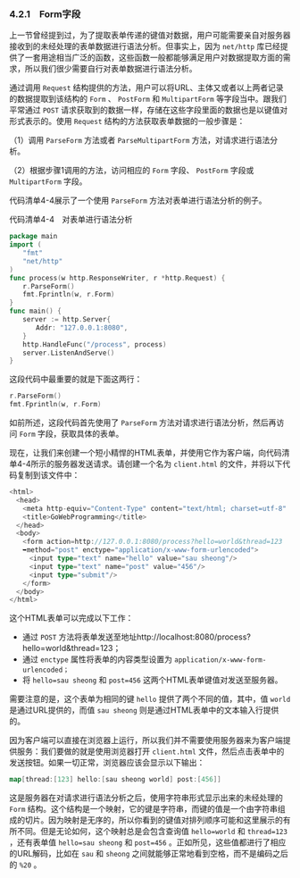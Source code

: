 ### 4.2.1　Form字段

上一节曾经提到过，为了提取表单传递的键值对数据，用户可能需要亲自对服务器接收到的未经处理的表单数据进行语法分析。但事实上，因为 `net/http` 库已经提供了一套用途相当广泛的函数，这些函数一般都能够满足用户对数据提取方面的需求，所以我们很少需要自行对表单数据进行语法分析。

通过调用 `Request` 结构提供的方法，用户可以将URL、主体又或者以上两者记录的数据提取到该结构的 `Form` 、 `PostForm` 和 `MultipartForm` 等字段当中。跟我们平常通过 `POST` 请求获取到的数据一样，存储在这些字段里面的数据也是以键值对形式表示的。使用 `Request` 结构的方法获取表单数据的一般步骤是：

（1）调用 `ParseForm` 方法或者 `ParseMultipartForm` 方法，对请求进行语法分析。

（2）根据步骤1调用的方法，访问相应的 `Form` 字段、 `PostForm` 字段或 `MultipartForm` 字段。

代码清单4-4展示了一个使用 `ParseForm` 方法对表单进行语法分析的例子。

代码清单4-4　对表单进行语法分析

```go
package main
import (
　　"fmt"
　　"net/http"
)
func process(w http.ResponseWriter, r *http.Request) {
　　r.ParseForm()
　　fmt.Fprintln(w, r.Form)
}
func main() {
　　server := http.Server{
　　　　Addr: "127.0.0.1:8080",
　　}
　　http.HandleFunc("/process", process)
　　server.ListenAndServe()
}
```

这段代码中最重要的就是下面这两行：

```go
r.ParseForm()
fmt.Fprintln(w, r.Form)
```

如前所述，这段代码首先使用了 `ParseForm` 方法对请求进行语法分析，然后再访问 `Form` 字段，获取具体的表单。

现在，让我们来创建一个短小精悍的HTML表单，并使用它作为客户端，向代码清单4-4所示的服务器发送请求。请创建一个名为 `client.html` 的文件，并将以下代码复制到该文件中：

```go
<html>
　<head>
　　<meta http-equiv="Content-Type" content="text/html; charset=utf-8" />
　　<title>GoWebProgramming</title>
　</head>
　<body>
　　<form action=http://127.0.0.1:8080/process?hello=world&thread=123 
　　➥method="post" enctype="application/x-www-form-urlencoded">
　　　<input type="text" name="hello" value="sau sheong"/>
　　　<input type="text" name="post" value="456"/>
　　　<input type="submit"/>
　　</form>
　</body>
</html>
```

这个HTML表单可以完成以下工作：

+ 通过 `POST` 方法将表单发送至地址http://localhost:8080/process?hello=world&thread=123；
+ 通过 `enctype` 属性将表单的内容类型设置为 `application/x-www-form-urlencoded；`
+ 将 `hello=sau sheong` 和 `post=456` 这两个HTML表单键值对发送至服务器。

需要注意的是，这个表单为相同的键 `hello` 提供了两个不同的值，其中，值 `world` 是通过URL提供的，而值 `sau sheong` 则是通过HTML表单中的文本输入行提供的。

因为客户端可以直接在浏览器上运行，所以我们并不需要使用服务器来为客户端提供服务：我们要做的就是使用浏览器打开 `client.html` 文件，然后点击表单中的发送按钮。如果一切正常，浏览器应该会显示以下输出：

```go
map[thread:[123] hello:[sau sheong world] post:[456]]
```

这是服务器在对请求进行语法分析之后，使用字符串形式显示出来的未经处理的 `Form` 结构。这个结构是一个映射，它的键是字符串，而键的值是一个由字符串组成的切片。因为映射是无序的，所以你看到的键值对排列顺序可能和这里展示的有所不同。但是无论如何，这个映射总是会包含查询值 `hello=world` 和 `thread=123` ，还有表单值 `hello=sau sheong` 和 `post=456` 。正如所见，这些值都进行了相应的URL解码，比如在 `sau` 和 `sheong` 之间就能够正常地看到空格，而不是编码之后的 `%20` 。

